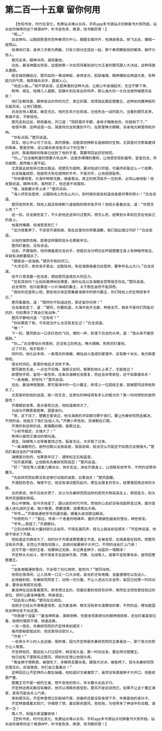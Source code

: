 # 第二百一十五章 留你何用
        【告知书友，时代在变化，免费站点难以长存，手机app多书源站点切换看书大势所趋，站长给你推荐的这个换源APP，听书音色多、换源、找书都好使！】
       “啊……”
       白龙惨叫，以胸部那里的恐怖拳洞为中心，胸膛全面炸开，他满身是血，倒飞出去，撞塌一座假山。
       他满地打滚，身体几乎断为两截，只有少部分还连在一起，那个拳洞撕裂他的躯体，破坏力惊人。
       楚风走来，眼神冷冽，凝视着他。
       远处，姜洛神露出惊容，这是她第一次在现场看到进化为王者的楚风跟人大决战，这种场面太震撼。
       她全城目睹经过，楚风如同一尊战神般，身体发光，肌肤璀璨，眼神爆射出两道光束，有种超凡的气质，强势镇杀对手，震撼人心。
       “他这么强……”她不禁自语，近距离看到这种大战，让她心中波澜起伏，无法宁静下来。
       熊坤、胡生、陆晴几人震颤，安静片刻后发出欢呼声，那么强大的一头白龙居然被楚风击败！
       他们全都惊喜，眼神发出炽热的光芒，真正折服，觉得就此跟定楚魔王，这种如同魔神般的无敌风采，让他们震撼。
       白龙在地上翻滚，痛苦无比，他的生命力在锐减，已经失去一战的能力，当看到楚风走来，焦躁不安，不断低吼。
       楚风走到近前，俯视着他，开口道：“刚舒展开手脚，身体才略微发热，你就倒下了。”
       他很平静，这种话语一出，简直将白龙刺激到不行，在那里睁大眼睛，浑身电光噼里啪啦作响。
       “你有点弱。”楚风说道。
       其实，他心中认可了白龙，真的很强，远胜其他挣断五道枷锁的生物。尤其是对方那条碧绿的珠串，更是恐怖，足以镇杀绝世高手以下的生物！
       此时，那条残碎的珠串已经到了他的手里，需要带回去好好研究。
       “你……”白龙被刺激的想要大吼出声，这是赤裸裸的蔑视，让他感觉受到羞辱，堂堂白龙，所向披靡，居然被人看不起。
       尤其是此前他早已放出狠话，视楚风为猎物，要对他进行狩猎，可最终却是这么一个结果。
       白龙恼羞成怒，他居然大败在猎物的手中，不是对手，让他倍感耻辱。
       “你休要得意，大海中种族无数，强者辈出，真正的绝顶高手一旦到来，必将山崩地裂！他发狠说道，眼神冷冽，虽然败了，但还是不肯服软。
       “哦，海族要大举上岸？”楚风讶异。
       “海人终究会登岸，占据陆地上的名山大川，到时候你就会知道自身是何等的渺小！”白龙说道。
       楚风哑然失笑，陆地上就没有挣断六道枷锁的绝世高手吗？他低头看着白龙，道：“你想怎么死？”
       这一刻，白龙面色变了，不久前他还这样问过楚风，想怎么死，结果到头来却应言在他自己的身上。
       他虽然嘴硬，但谁愿意死亡？
       “这次我鲁莽了，不该受齐晟挑拨，我在这里向你郑重道歉，我们就此揭过可好？”白龙低语。
       以他的强势性格，能够这样服软低头也算是罕见。
       楚风盯着他，没有说话。
       远处，齐晟恼怒，他的确蛊惑白龙出手，但是白龙分明也在怀疑楚魔王身上有神秘呼吸法，早就有决断要猎杀了。
       “跟我说一说海族。”楚风平和的开口。
       “大洋无尽，绝世高手辈出，远胜陆地，有些海族强者已经登岸，要争夺名山大川。”白龙说道。
       他不介意泄露一些消息，想给楚风造成巨大的压力。
       “还有其他吗？比如扶桑神树在哪里，海外仙岛以及海眼龙宫等是否存在。”楚风说道。
       白龙愕然，他只能算是一小片海域的霸主，关于那些自然不能洞悉。
       “我劝你还是死心吧，那些地方肯定聚集着海族中的绝代霸主，你们陆地上的生物竞争不过。”
       楚风看着他，道：“既然你不知道这些，那还留你何用！”
       白龙面色变了，道：“楚风，你要知道，大海中高手无数，种族无尽，根本不是你们所能对抗的，你如果杀了我会引发战争。”
       楚风平静地问道：“还有呢？”
       “你如果放了我，今天就当什么也没有发生过！”白龙说道。
       “噗！”
       下一刻，楚风祭出一口赤红色的飞剑，噗的一声，斩落下白龙的头颅，道：“我从来不接受威胁。”
       “你……”白龙哪怕头颅落地，还没有立刻死去，睁大眼睛，死死的盯着他。
       过了片刻，他才毙命！
       同时间，他化出本体，一条雪白的电鳗，横在战斗造成的废墟中，足有数十米长，电光噼里啪啦。
       很长时间后，那里的电弧才消失干净。
       楚风面色无波，一点也不后悔，海族又如何，都欺到他头上来了，怎能放过？
       即便他手软，留他一条性命，这条白海鳗也会报复，而且会非常疯狂，还不如直接击杀！
       “一条电鳗，好吃吗？”楚风自语。
       远处，姜洛神很震撼，那可是海中的一位小霸主，称得上一位超级王者，就被楚风这样给斩杀了。
       尤其是听到他的话语，她一阵无言，这家伙的神经得有多么的粗大的？第一时间想到的居然是吃！
       齐晟眼前发黑，差点昏死过去，他知道麻烦大了。
       马阔与齐腾更是胆寒，瑟瑟发抖。
       “哥，这下完了，楚魔王曾说过，他与海族的冲突都归罪于我们，要让先秦研究院去解决，不然的话，他就灭了我们全部人马。”齐腾小声告知，灵魂都在打颤。
       齐晟听到这样的话，直接翻白眼，昏厥过去。
       “小叔爷威武，太强大了！”
       熊坤兴奋而又激动的喊叫道。
       胡生、陆晴等人也带着喜悦之色，振奋无比，大步跑了过来。
       “一条海鳗而已，居然也敢以龙族自居，我就说嘛，蛟龙怎么可能还不如西方龙族强大。”楚风盯着白龙的尸体观察。
       海鳗是白色的，也算是罕见了，通体如玉石般晶莹。
       “将齐晟弄醒，让他联系先秦研究院高层！”楚风说道。
       “好！”胡生等人提着几桶冰水，快步走去，淋在齐晟身上，让他联系他爷爷，不然的话等待覆灭。
       “先前研究院如果没有足够打动我的诚意，后果自负！”楚风提醒。
       齐晟脸色苍白，悔恨不已，他没有请动楚风赴约，便生出报复的念头，结果竟招来这样的大敌。
       总的来说，他平日自负惯了，总认为先秦研究院这样的庞然大物高高在上，俯视各方，到头来终究是踢到铁板。
       他心中懊悔，如今天地变了，跟以前的时代不同，而他的心态却没有彻底转变过来，面对普通人进化成的王者，缺少敬畏，想要谋算，结果惹出大祸。
       “爷爷……”齐晟拨通他爷爷的通讯器，硬着头皮向那边解说。
       “你想死吗？！”那边，传来一个老者的咆哮声，震的齐晟面色越发的雪白，神色惨变。
       “爷爷……我错了。”齐晟颤抖。
       “立刻动用所有力量封锁元古会所，不得走漏风声，我马上就会前往顺天！”齐宏林说道，他恨不得杀了齐晟。
       他知道这次麻烦大了，他的孙子齐晟谋算楚魔王不成，反被发现，这简直是在找死。而楚风没有杀齐晟，反而让齐晟告知族人，这绝对是要狮子大开口，不然的话会打上门来！
       这可不是一般的王者，他屠掉过龙族，杀过黄金狮子，凶猛的一塌糊涂！
       齐宏林头大如斗，恨不得亲手去毙掉齐晟、齐腾、马阔等人，成事不足败事有余，居然招惹楚魔王。
       ……
       “这条电鳗通体雪白，不会得了白化病吧，能吃吗？”楚风咕哝。
       他现在很清闲，让人找来一口又一口大冰柜，装龙虾还有电鳗，准备慢慢吃以及送人。
       此地被封锁，先秦研究院急了，动用一切力量，不让人进出元古会所，高层已经第一时间动身，要亲自来顺天处理。
       姜洛神在远处看着楚风，原本想过去的，但最后看到他双目异样，竟然在注视他曾经拍过的部位，顿时让姜洛神羞愤，转身就走。
       “回去安心养胎。”楚风在后调侃。
       他刚才已经从齐晟嘴里得悉，这次姜洛神、穆天没有参与谋算他的事，不然的话，哪怕是国民女神也走不出这里。
       “你真是个混蛋！”姜洛神转身，美眸怒睁，但是发现那家伙的眼神很妖邪，还在盯着某部位看，她顿时狼狈不堪，快速逃离。
       一天一夜后，先秦研究院的齐宏林来到顺天！
       虽然是秘密抵达的，但还是惊动部分人。
       “齐老！”
       一些来头不小的人去迎接，很热情，因为齐宏林是先秦研究院的主事者这一，那个庞大的势力让人敬畏。
       齐宏林轻叹，跟这些人打过招呼，柄没有久留，第一时间出发，要去拜访楚魔王。
       他已经私下里联系过楚风，得到的反馈让他很头疼。
       “黄金狮子想欺我，被我吃了，赤鳞扬言要杀我，跟我大对决，被我烤了。我与先秦研究院无冤无仇，却谋害我，你们自己看着办！”
       这种回应让齐宏林的心都在抽搐，他知道对方被激怒了，虽然没有直接狮子大开口，但是却更严重。
       楚魔王可不是一般的王者，想平息他的怒火，多半要大出血才行。
       齐宏林这两天都没有睡好，他可以清晰的感受到，楚风不是说说而已，如果不让这个魔王满意，真有可能会杀上门来。
       来到顺天后，齐宏林曾想立刻毙掉齐晟，但最终还是没有舍得下手，毕竟是他的亲孙子。
       齐宏林面揉着太阳穴，仔细想了想，最后联系楚风，告知他，为他带来了神话中的古籍，请求一见！
       情人节，祝福大家温馨愉快！
       【告知书友，时代在变化，免费站点难以长存，手机app多书源站点切换看书大势所趋，站长给你推荐的这个换源APP，听书音色多、换源、找书都好使！】